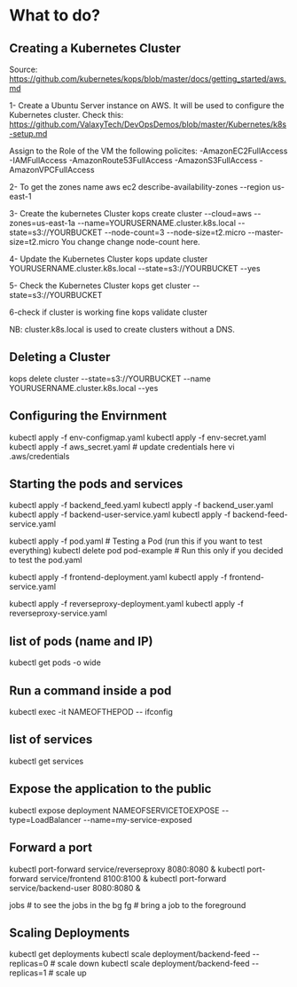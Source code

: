 # What to do?
## Creating a Kubernetes Cluster
Source: https://github.com/kubernetes/kops/blob/master/docs/getting_started/aws.md

1- Create a Ubuntu Server instance on AWS. It will be used to configure the Kubernetes cluster.
Check this: https://github.com/ValaxyTech/DevOpsDemos/blob/master/Kubernetes/k8s-setup.md

Assign to the Role of the VM the following policites:
-AmazonEC2FullAccess
-IAMFullAccess
-AmazonRoute53FullAccess
-AmazonS3FullAccess
-AmazonVPCFullAccess

2- To get the zones name
aws ec2 describe-availability-zones --region us-east-1 

3- Create the kubernetes Cluster
kops create cluster --cloud=aws --zones=us-east-1a  --name=YOURUSERNAME.cluster.k8s.local --state=s3://YOURBUCKET --node-count=3 --node-size=t2.micro --master-size=t2.micro
You change change node-count here.

4- Update the Kubernetes Cluster
kops update cluster YOURUSERNAME.cluster.k8s.local --state=s3://YOURBUCKET --yes

5- Check the Kubernetes Cluster
kops get cluster --state=s3://YOURBUCKET

6-check if cluster is working fine
kops validate cluster

NB: cluster.k8s.local is used to create clusters without a DNS.

## Deleting a Cluster
kops delete cluster --state=s3://YOURBUCKET --name YOURUSERNAME.cluster.k8s.local --yes

## Configuring the Envirnment
kubectl apply -f env-configmap.yaml
kubectl apply -f env-secret.yaml
kubectl apply -f aws_secret.yaml			# update credentials here vi .aws/credentials

## Starting the pods and services
kubectl apply -f backend_feed.yaml
kubectl apply -f backend_user.yaml
kubectl apply -f backend-user-service.yaml
kubectl apply -f backend-feed-service.yaml

kubectl apply -f pod.yaml						# Testing a Pod (run this if you want to test everything) 
kubectl delete pod pod-example					# Run this only if you decided to test the pod.yaml

kubectl apply -f frontend-deployment.yaml
kubectl apply -f frontend-service.yaml

kubectl apply -f reverseproxy-deployment.yaml
kubectl apply -f reverseproxy-service.yaml


## list of pods (name and IP)
kubectl get pods  -o wide

## Run a command inside a pod
kubectl exec -it NAMEOFTHEPOD -- ifconfig

## list of services
kubectl get services

## Expose the application to the public
kubectl expose deployment NAMEOFSERVICETOEXPOSE --type=LoadBalancer --name=my-service-exposed

## Forward a port
kubectl port-forward service/reverseproxy 8080:8080 &
kubectl port-forward service/frontend 8100:8100 &
kubectl port-forward service/backend-user 8080:8080 &

jobs # to see the jobs in the bg
fg # bring a job to the foreground

## Scaling Deployments
kubectl get deployments
kubectl scale deployment/backend-feed --replicas=0 # scale down
kubectl scale deployment/backend-feed --replicas=1 # scale up

